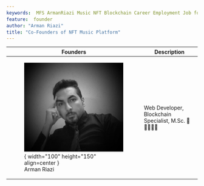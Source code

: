 ```yaml
---
keywords:  MFS ArmanRiazi Music NFT Blockchain Career Employment Job founder
feature:  founder
author: "Arman Riazi"
title: "Co-Founders of NFT Music Platform"
---
```


|    Founders   |             Description              |
| ------------------- | ------------------------------------ |
| <figure markdown> ![Arman Riazi](../assets/me.JPG){ width="100" height="150" align=center }<figcaption>Arman Riazi</figcaption></figure> | Web Developer, Blockchain Specialist, M.Sc. 🤝🤴🏻🦹‍♂️ |
